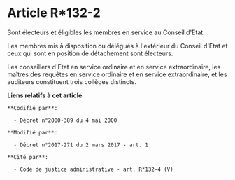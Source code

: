 # Article R*132-2

Sont électeurs et éligibles les membres en service au Conseil d'Etat. 

Les membres mis à disposition ou délégués à l'extérieur du Conseil d'Etat et ceux qui sont en position de détachement sont
électeurs. 

Les conseillers d'Etat en service ordinaire et en service extraordinaire, les maîtres des requêtes en service ordinaire et en
service extraordinaire, et les auditeurs constituent trois collèges distincts.

**Liens relatifs à cet article**

	**Codifié par**:

	  - Décret n°2000-389 du 4 mai 2000

	**Modifié par**:

	  - Décret n°2017-271 du 2 mars 2017 - art. 1

	**Cité par**:

	  - Code de justice administrative - art. R*132-4 (V)
